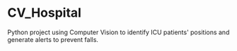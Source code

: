 # CV_Hospital
Python project using Computer Vision to identify ICU patients' positions and generate alerts to prevent falls.
